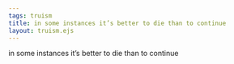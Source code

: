 ```yaml
---
tags: truism
title: in some instances it’s better to die than to continue
layout: truism.ejs
---
```


in some instances it’s better to die than to continue